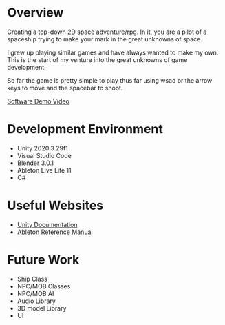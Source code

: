 # Overview

Creating a top-down 2D space adventure/rpg. In it, you are a pilot of a spaceship trying to make your mark in the great unknowns of space. 

I grew up playing similar games and have always wanted to make my own. This is the start of my venture into the great unknowns of game development.

So far the game is pretty simple to play thus far using wsad or the arrow keys to move and the spacebar to shoot. 


[Software Demo Video](https://youtu.be/ikym6cU7vuQ)

# Development Environment

* Unity 2020.3.29f1
* Visual Studio Code
* Blender 3.0.1
* Ableton Live Lite 11
* C#

# Useful Websites

* [Unity Documentation](https://docs.unity3d.com/)
* [Ableton Reference Manual](https://www.ableton.com/en/manual/welcome-to-live/)

# Future Work

* Ship Class
* NPC/MOB Classes
* NPC/MOB AI
* Audio Library
* 3D model Library 
* UI
